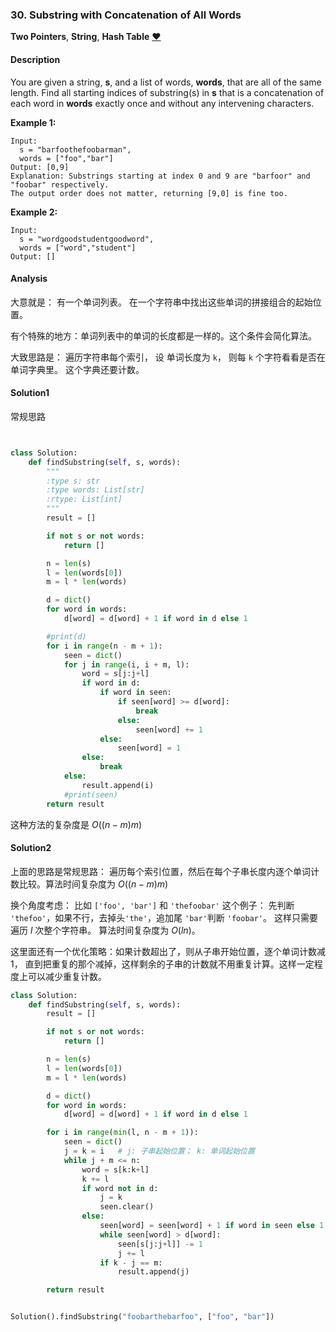 ### 30. Substring with Concatenation of All Words

**Two Pointers**, **String**, **Hash Table**    [❤️](https://leetcode.com/problems/substring-with-concatenation-of-all-words)    

#### Description

You are given a string, **s**, and a list of words, **words**, that are all of the same length. Find all starting indices of substring(s) in **s** that is a concatenation of each word in **words** exactly once and without any intervening characters.

**Example 1:**

```
Input:
  s = "barfoothefoobarman",
  words = ["foo","bar"]
Output: [0,9]
Explanation: Substrings starting at index 0 and 9 are "barfoor" and "foobar" respectively.
The output order does not matter, returning [9,0] is fine too.
```

**Example 2:**

```
Input:
  s = "wordgoodstudentgoodword",
  words = ["word","student"]
Output: []
```

#### Analysis

大意就是： 有一个单词列表。 在一个字符串中找出这些单词的拼接组合的起始位置。

有个特殊的地方：单词列表中的单词的长度都是一样的。这个条件会简化算法。

大致思路是： 遍历字符串每个索引， 设 单词长度为 `k`， 则每 `k` 个字符看看是否在单词字典里。 这个字典还要计数。


#### Solution1

常规思路

```python


class Solution:
    def findSubstring(self, s, words):
        """
        :type s: str
        :type words: List[str]
        :rtype: List[int]
        """
        result = []

        if not s or not words:
            return []

        n = len(s)
        l = len(words[0])
        m = l * len(words)

        d = dict()
        for word in words:
            d[word] = d[word] + 1 if word in d else 1

        #print(d)
        for i in range(n - m + 1):
            seen = dict()
            for j in range(i, i + m, l):
                word = s[j:j+l]
                if word in d:
                    if word in seen:
                        if seen[word] >= d[word]:
                            break
                        else:
                            seen[word] += 1
                    else:
                        seen[word] = 1
                else:
                    break
            else:
                result.append(i)
            #print(seen)
        return result
```

这种方法的复杂度是 $O((n-m)m)$

#### Solution2

上面的思路是常规思路： 遍历每个索引位置，然后在每个子串长度内逐个单词计数比较。算法时间复杂度为 $O((n-m)m)$

换个角度考虑： 比如 `['foo', 'bar']` 和  `'thefoobar'` 这个例子： 先判断 `'thefoo'`，如果不行，去掉头`'the'`，追加尾 `'bar'`判断 `'foobar'`。 这样只需要遍历 $l$ 次整个字符串。 算法时间复杂度为 $O(ln)$。

这里面还有一个优化策略：如果计数超出了，则从子串开始位置，逐个单词计数减1， 直到把重复的那个减掉，这样剩余的子串的计数就不用重复计算。这样一定程度上可以减少重复计数。


```python
class Solution:
    def findSubstring(self, s, words):
        result = []        

        if not s or not words:
            return []

        n = len(s)
        l = len(words[0])
        m = l * len(words)

        d = dict()
        for word in words:
            d[word] = d[word] + 1 if word in d else 1

        for i in range(min(l, n - m + 1)):
            seen = dict()
            j = k = i   # j: 子串起始位置； k: 单词起始位置
            while j + m <= n:
                word = s[k:k+l]
                k += l
                if word not in d:
                    j = k
                    seen.clear()
                else:
                    seen[word] = seen[word] + 1 if word in seen else 1
                    while seen[word] > d[word]:
                        seen[s[j:j+l]] -= 1
                        j += l
                    if k - j == m:
                        result.append(j)

        return result


Solution().findSubstring("foobarthebarfoo", ["foo", "bar"])
```
